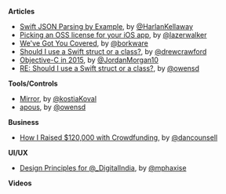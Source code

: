**Articles**

* [Swift JSON Parsing by Example](http://harlankellaway.com/blog/2015/07/05/swift-json-parsing-by-example/), by [@HarlanKellaway](https://twitter.com/HarlanKellaway)
* [Picking an OSS license for your iOS app](http://blog.lazerwalker.com/cortado/2015/07/05/open-source-licenses.html), by [@lazerwalker](https://twitter.com/lazerwalker)
* [We've Got You Covered](https://www.bignerdranch.com/blog/weve-got-you-covered/), by [@borkware](https://twitter.com/borkware)
* [Should I use a Swift struct or a class?](http://faq.sealedabstract.com/structs_or_classes/), by [@drewcrawford](https://twitter.com/drewcrawford)
* [Objective-C in 2015](https://medium.com/the-traveled-ios-developers-guide/objective-c-in-2015-3cb7dab3690c), by [@JordanMorgan10](https://twitter.com/JordanMorgan10)
* [RE: Should I use a Swift struct or a class?](http://owensd.io/2015/07/05/re-struct-or-class.html), by [@owensd](https://twitter.com/owensd)

**Tools/Controls**

* [Mirror](https://github.com/kostiakoval/Mirror), by [@kostiaKoval](https://twitter.com/kostiaKoval)
* [apous](https://github.com/owensd/apous), by [@owensd](https://twitter.com/owensd)

**Business**

* [How I Raised $120,000 with Crowdfunding](http://dancounsell.com/articles/how-i-raised-120000-dollars-with-crowdfunding), by [@dancounsell](https://twitter.com/dancounsell)

**UI/UX**

* [Design Principles for @_DigitalIndia](https://medium.com/ux-for-india/design-principles-for-digitalindia-16200abc3229), by [@mphaxise](https://twitter.com/mphaxise)

**Videos**

